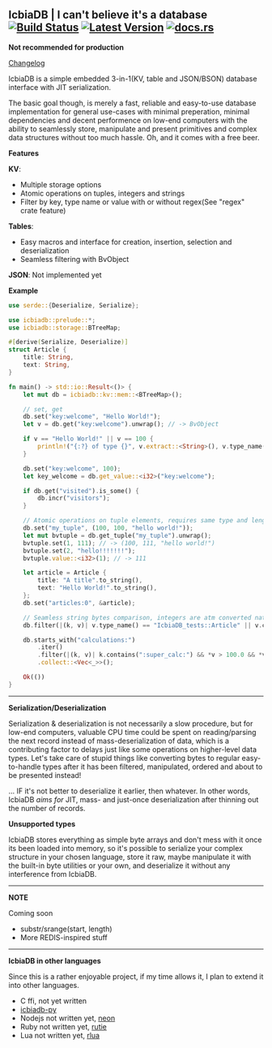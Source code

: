 [Latest Version]: https://img.shields.io/crates/v/icbiadb

[docs.rs]: https://docs.rs/icbiadb/badge.svg
[crates.io]: https://crates.io/crates/icbiadb
[Build Status]: https://travis-ci.com/icbiadb/icbiadb.svg?branch=master
[travis]: https://travis-ci.com/github/icbiadb/icbiadb

## IcbiaDB | I can't believe it's a database &emsp; [![Build Status]][travis] [![Latest Version]][crates.io] [![docs.rs]][docs.rs]


**Not recommended for production**


[Changelog](https://github.com/icbiadb/icbiadb/blob/master/CHANGELOG.md)


IcbiaDB is a simple embedded 3-in-1(KV, table and JSON/BSON) database interface with JIT serialization.

The basic goal though, is merely a fast, reliable and easy-to-use database implementation for general use-cases with minimal preperation, minimal dependencies and decent performence on low-end computers with the ability to seamlessly store, manipulate and present primitives and complex data structures without too much hassle. Oh, and it comes with a free beer.


**Features**


**KV**:
* Multiple storage options
* Atomic operations on tuples, integers and strings
* Filter by key, type name or value with or without regex(See "regex" crate feature)


**Tables**:
* Easy macros and interface for creation, insertion, selection and deserialization
* Seamless filtering with BvObject 


**JSON**:
Not implemented yet


**Example**


```rust
use serde::{Deserialize, Serialize};

use icbiadb::prelude::*;
use icbiadb::storage::BTreeMap;

#[derive(Serialize, Deserialize)]
struct Article {
    title: String,
    text: String,
}

fn main() -> std::io::Result<()> {
    let mut db = icbiadb::kv::mem::<BTreeMap>();

    // set, get
    db.set("key:welcome", "Hello World!");
    let v = db.get("key:welcome").unwrap(); // -> BvObject

    if v == "Hello World!" || v == 100 {
        println!("{:?} of type {}", v.extract::<String>(), v.type_name());
    }

    db.set("key:welcome", 100);
    let key_welcome = db.get_value::<i32>("key:welcome");

    if db.get("visited").is_some() {
        db.incr("visitors");
    }

    // Atomic operations on tuple elements, requires same type and length.
    db.set("my_tuple", (100, 100, "hello world!"));
    let mut bvtuple = db.get_tuple("my_tuple").unwrap();
    bvtuple.set(1, 111); // -> (100, 111, "hello world!")
    bvtuple.set(2, "hello!!!!!!!");
    bvtuple.value::<i32>(1); // -> 111

    let article = Article {
        title: "A title".to_string(),
        text: "Hello World!".to_string(),
    };
    db.set("articles:0", &article);

    // Seamless string bytes comparison, integers are atm converted natively(from_le_bytes)
    db.filter(|(k, v)| v.type_name() == "IcbiaDB_tests::Article" || v.contains("this is a string"));

    db.starts_with("calculations:")
        .iter()
        .filter(|(k, v)| k.contains(":super_calc:") && *v > 100.0 && *v < 200.0)
        .collect::<Vec<_>>();

    Ok(())
}
```

---


**Serialization/Deserialization**

Serialization & deserialization is not necessarily a slow procedure, but for low-end computers, valuable CPU time could be spent on reading/parsing the next record instead of mass-deserialization of data, which is a contributing factor to delays just like some operations on higher-level data types. Let's take care of stupid things like converting bytes to regular easy-to-handle types after it has been filtered, manipulated, ordered and about to be presented instead! 

... IF it's not better to deserialize it earlier, then whatever. In other words, IcbiaDB _aims for_ JIT, mass- and just-once deserialization after thinning out the number of records.


**Unsupported types**

IcbiaDB stores everything as simple byte arrays and don't mess with it once its been loaded into memory, so it's possible to serialize your complex structure in your chosen language, store it raw, maybe manipulate it with the built-in byte utilities or your own, and deserialize it without any interference from IcbiaDB.


---


**NOTE**

Coming soon

* substr/srange(start, length)
* More REDIS-inspired stuff


---


**IcbiaDB in other languages**


Since this is a rather enjoyable project, if my time allows it, I plan to extend it into other languages.

* C ffi, not yet written
* [icbiadb-py](https://github.com/icbiadb/icbiadb-py)
* Nodejs not written yet, [neon](https://github.com/neon-bindings/neon)
* Ruby not written yet, [rutie](https://github.com/danielpclark/rutie)
* Lua not written yet, [rlua](https://github.com/kyren/rlua)

